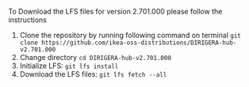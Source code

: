 To Download the LFS files for version 2.701.000 please follow the instructions

1. Clone the repository by running following command on terminal `git clone https://github.com/ikea-oss-distributions/DIRIGERA-hub-v2.701.000`
2. Change directory `cd DIRIGERA-hub-v2.701.000`
3. Initialize LFS: `git lfs install`
4. Download the LFS files: `git lfs fetch --all`
